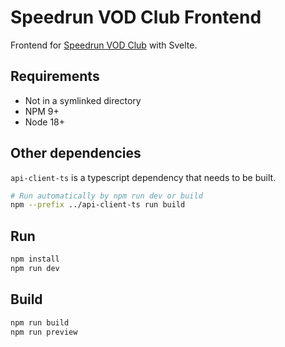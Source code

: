 # Speedrun VOD Club Frontend

Frontend for [Speedrun VOD Club](https://vods.speedrun.club) with Svelte.

## Requirements

- Not in a symlinked directory
- NPM 9+
- Node 18+

## Other dependencies

`api-client-ts` is a typescript dependency that needs to be built.

```bash
# Run automatically by npm run dev or build
npm --prefix ../api-client-ts run build
```

## Run

```bash
npm install
npm run dev
```

## Build

```bash
npm run build
npm run preview
```